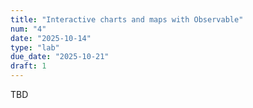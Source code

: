 ```yaml
---
title: "Interactive charts and maps with Observable"
num: "4"
date: "2025-10-14"
type: "lab"
due_date: "2025-10-21"
draft: 1
---
```


TBD